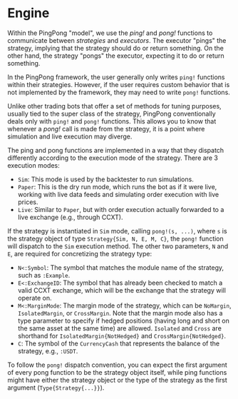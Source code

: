 # Engine

Within the PingPong "model", we use the _ping!_ and _pong!_ functions to communicate between _strategies_ and _executors_. The executor "pings" the strategy, implying that the strategy should do or return something. On the other hand, the strategy "pongs" the executor, expecting it to do or return something.

In the PingPong framework, the user generally only writes `ping!` functions within their strategies. However, if the user requires custom behavior that is not implemented by the framework, they may need to write `pong!` functions.

Unlike other trading bots that offer a set of methods for tuning purposes, usually tied to the super class of the strategy, PingPong conventionally deals only with `ping!` and `pong!` functions. This allows you to know that whenever a _pong!_ call is made from the strategy, it is a point where simulation and live execution may diverge.

The ping and pong functions are implemented in a way that they dispatch differently according to the execution mode of the strategy. There are 3 execution modes:

- `Sim`: This mode is used by the backtester to run simulations.
- `Paper`: This is the dry run mode, which runs the bot as if it were live, working with live data feeds and simulating order execution with live prices.
- `Live`: Similar to `Paper`, but with order execution actually forwarded to a live exchange (e.g., through CCXT).

If the strategy is instantiated in `Sim` mode, calling `pong!(s, ...)`, where `s` is the strategy object of type `Strategy{Sim, N, E, M, C}`, the `pong!` function will dispatch to the `Sim` execution method. The other two parameters, `N` and `E`, are required for concretizing the strategy type:
- `N<:Symbol`: The symbol that matches the module name of the strategy, such as `:Example`.
- `E<:ExchangeID`: The symbol that has already been checked to match a valid CCXT exchange, which will be the exchange that the strategy will operate on.
- `M<:MarginMode`: The margin mode of the strategy, which can be `NoMargin`, `IsolatedMargin`, or `CrossMargin`. Note that the margin mode also has a type parameter to specify if hedged positions (having long and short on the same asset at the same time) are allowed. `Isolated` and `Cross` are shorthand for `IsolatedMargin{NotHedged}` and `CrossMargin{NotHedged}`.
- `C`: The symbol of the `CurrencyCash` that represents the balance of the strategy, e.g., `:USDT`.

To follow the `pong!` dispatch convention, you can expect the first argument of every pong function to be the strategy object itself, while ping functions might have either the strategy object or the type of the strategy as the first argument (`Type{Strategy{...}}`).
    

